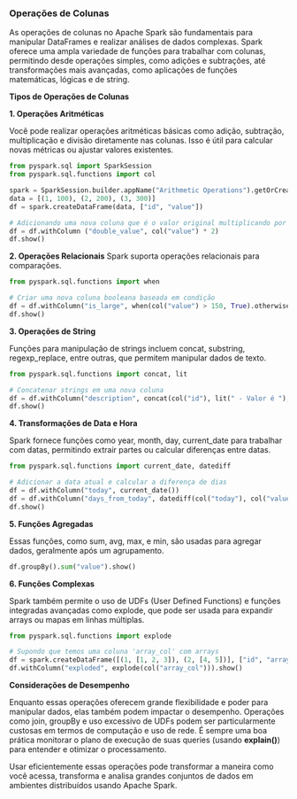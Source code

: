 ### Operações de Colunas

As operações de colunas no Apache Spark são fundamentais para manipular DataFrames e realizar análises de dados complexas. Spark oferece uma ampla variedade de funções para trabalhar com colunas, permitindo desde operações simples, como adições e subtrações, até transformações mais avançadas, como aplicações de funções matemáticas, lógicas e de string.

**Tipos de Operações de Colunas**

**1. Operações Aritméticas**

Você pode realizar operações aritméticas básicas como adição, subtração, multiplicação e divisão diretamente nas colunas. Isso é útil para calcular novas métricas ou ajustar valores existentes.

```python
from pyspark.sql import SparkSession
from pyspark.sql.functions import col

spark = SparkSession.builder.appName("Arithmetic Operations").getOrCreate()
data = [(1, 100), (2, 200), (3, 300)]
df = spark.createDataFrame(data, ["id", "value"])

# Adicionando uma nova coluna que é o valor original multiplicando por 2
df = df.withColumn ("double_value", col("value") * 2)
df.show()
```

**2. Operações Relacionais**
Spark suporta operações relacionais para comparações.

```python
from pyspark.sql.functions import when

# Criar uma nova coluna booleana baseada em condição
df = df.withColumn("is_large", when(col("value") > 150, True).otherwise(False))
df.show()
```

**3. Operações de String**

Funções para manipulação de strings incluem concat, substring, regexp_replace, entre outras, que permitem manipular dados de texto.

```python
from pyspark.sql.functions import concat, lit

# Concatenar strings em uma nova coluna
df = df.withColumn("description", concat(col("id"), lit(" - Valor é "), col("value")))
df.show()
```

**4. Transformações de Data e Hora**

Spark fornece funções como year, month, day, current_date para trabalhar com datas, permitindo extrair partes ou calcular diferenças entre datas.

```python
from pyspark.sql.functions import current_date, datediff

# Adicionar a data atual e calcular a diferença de dias
df = df.withColumn("today", current_date())
df = df.withColumn("days_from_today", datediff(col("today"), col("value")))
df.show()
```

**5. Funções Agregadas**

Essas funções, como sum, avg, max, e min, são usadas para agregar dados, geralmente após um agrupamento.

```python
df.groupBy().sum("value").show()
```

**6. Funções Complexas**

Spark também permite o uso de UDFs (User Defined Functions) e funções integradas avançadas como explode, que pode ser usada para expandir arrays ou mapas em linhas múltiplas.

```python
from pyspark.sql.functions import explode

# Supondo que temos uma coluna 'array_col' com arrays
df = spark.createDataFrame([(1, [1, 2, 3]), (2, [4, 5])], ["id", "array_col"])
df.withColumn("exploded", explode(col("array_col"))).show()
```

**Considerações de Desempenho**

Enquanto essas operações oferecem grande flexibilidade e poder para manipular dados, elas também podem impactar o desempenho. Operações como join, groupBy e uso excessivo de UDFs podem ser particularmente custosas em termos de computação e uso de rede. É sempre uma boa prática monitorar o plano de execução de suas queries (usando **explain()**) para entender e otimizar o processamento.

Usar eficientemente essas operações pode transformar a maneira como você acessa, transforma e analisa grandes conjuntos de dados em ambientes distribuídos usando Apache Spark.